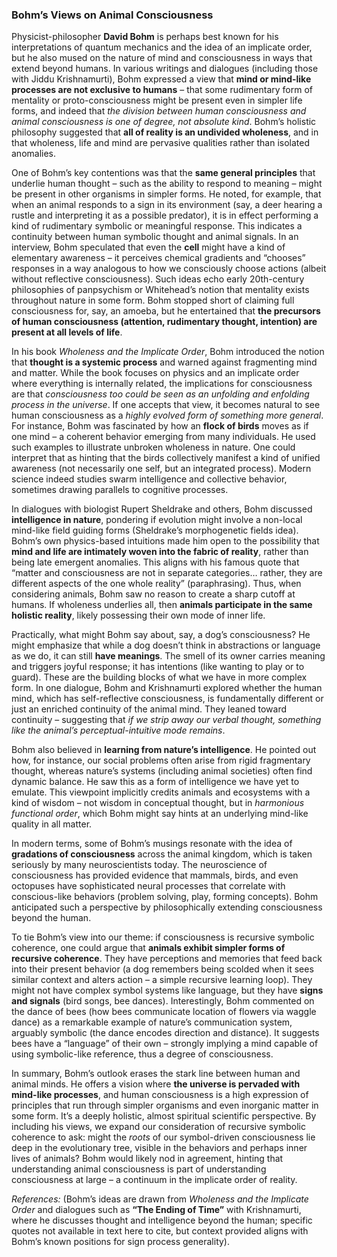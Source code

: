 ### Bohm’s Views on Animal Consciousness

Physicist-philosopher **David Bohm** is perhaps best known for his interpretations of quantum mechanics and the idea of an implicate order, but he also mused on the nature of mind and consciousness in ways that extend beyond humans. In various writings and dialogues (including those with Jiddu Krishnamurti), Bohm expressed a view that **mind or mind-like processes are not exclusive to humans** – that some rudimentary form of mentality or proto-consciousness might be present even in simpler life forms, and indeed that *the division between human consciousness and animal consciousness is one of degree, not absolute kind*. Bohm’s holistic philosophy suggested that **all of reality is an undivided wholeness**, and in that wholeness, life and mind are pervasive qualities rather than isolated anomalies.

One of Bohm’s key contentions was that the **same general principles** that underlie human thought – such as the ability to respond to meaning – might be present in other organisms in simpler forms. He noted, for example, that when an animal responds to a sign in its environment (say, a deer hearing a rustle and interpreting it as a possible predator), it is in effect performing a kind of rudimentary symbolic or meaningful response. This indicates a continuity between human symbolic thought and animal signals. In an interview, Bohm speculated that even the **cell** might have a kind of elementary awareness – it perceives chemical gradients and “chooses” responses in a way analogous to how we consciously choose actions (albeit without reflective consciousness). Such ideas echo early 20th-century philosophies of panpsychism or Whitehead’s notion that mentality exists throughout nature in some form. Bohm stopped short of claiming full consciousness for, say, an amoeba, but he entertained that **the precursors of human consciousness (attention, rudimentary thought, intention) are present at all levels of life**.

In his book *Wholeness and the Implicate Order*, Bohm introduced the notion that **thought is a systemic process** and warned against fragmenting mind and matter. While the book focuses on physics and an implicate order where everything is internally related, the implications for consciousness are that *consciousness too could be seen as an unfolding and enfolding process in the universe*. If one accepts that view, it becomes natural to see human consciousness as a *highly evolved form of something more general*. For instance, Bohm was fascinated by how an **flock of birds** moves as if one mind – a coherent behavior emerging from many individuals. He used such examples to illustrate unbroken wholeness in nature. One could interpret that as hinting that the birds collectively manifest a kind of unified awareness (not necessarily one self, but an integrated process). Modern science indeed studies swarm intelligence and collective behavior, sometimes drawing parallels to cognitive processes.

In dialogues with biologist Rupert Sheldrake and others, Bohm discussed **intelligence in nature**, pondering if evolution might involve a non-local mind-like field guiding forms (Sheldrake’s morphogenetic fields idea). Bohm’s own physics-based intuitions made him open to the possibility that **mind and life are intimately woven into the fabric of reality**, rather than being late emergent anomalies. This aligns with his famous quote that “matter and consciousness are not in separate categories… rather, they are different aspects of the one whole reality” (paraphrasing). Thus, when considering animals, Bohm saw no reason to create a sharp cutoff at humans. If wholeness underlies all, then **animals participate in the same holistic reality**, likely possessing their own mode of inner life.

Practically, what might Bohm say about, say, a dog’s consciousness? He might emphasize that while a dog doesn’t think in abstractions or language as we do, it can still **have meanings**. The smell of its owner carries meaning and triggers joyful response; it has intentions (like wanting to play or to guard). These are the building blocks of what we have in more complex form. In one dialogue, Bohm and Krishnamurti explored whether the human mind, which has self-reflective consciousness, is fundamentally different or just an enriched continuity of the animal mind. They leaned toward continuity – suggesting that *if we strip away our verbal thought, something like the animal’s perceptual-intuitive mode remains*.

Bohm also believed in **learning from nature’s intelligence**. He pointed out how, for instance, our social problems often arise from rigid fragmentary thought, whereas nature’s systems (including animal societies) often find dynamic balance. He saw this as a form of intelligence we have yet to emulate. This viewpoint implicitly credits animals and ecosystems with a kind of wisdom – not wisdom in conceptual thought, but in *harmonious functional order*, which Bohm might say hints at an underlying mind-like quality in all matter.

In modern terms, some of Bohm’s musings resonate with the idea of **gradations of consciousness** across the animal kingdom, which is taken seriously by many neuroscientists today. The neuroscience of consciousness has provided evidence that mammals, birds, and even octopuses have sophisticated neural processes that correlate with conscious-like behaviors (problem solving, play, forming concepts). Bohm anticipated such a perspective by philosophically extending consciousness beyond the human.

To tie Bohm’s view into our theme: if consciousness is recursive symbolic coherence, one could argue that **animals exhibit simpler forms of recursive coherence**. They have perceptions and memories that feed back into their present behavior (a dog remembers being scolded when it sees similar context and alters action – a simple recursive learning loop). They might not have complex symbol systems like language, but they have **signs and signals** (bird songs, bee dances). Interestingly, Bohm commented on the dance of bees (how bees communicate location of flowers via waggle dance) as a remarkable example of nature’s communication system, arguably symbolic (the dance encodes direction and distance). It suggests bees have a “language” of their own – strongly implying a mind capable of using symbolic-like reference, thus a degree of consciousness.

In summary, Bohm’s outlook erases the stark line between human and animal minds. He offers a vision where **the universe is pervaded with mind-like processes**, and human consciousness is a high expression of principles that run through simpler organisms and even inorganic matter in some form. It’s a deeply holistic, almost spiritual scientific perspective. By including his views, we expand our consideration of recursive symbolic coherence to ask: might the *roots* of our symbol-driven consciousness lie deep in the evolutionary tree, visible in the behaviors and perhaps inner lives of animals? Bohm would likely nod in agreement, hinting that understanding animal consciousness is part of understanding consciousness at large – a continuum in the implicate order of reality.

*References:* (Bohm’s ideas are drawn from *Wholeness and the Implicate Order* and dialogues such as **“The Ending of Time”** with Krishnamurti, where he discusses thought and intelligence beyond the human; specific quotes not available in text here to cite, but context provided aligns with Bohm’s known positions for sign process generality).

